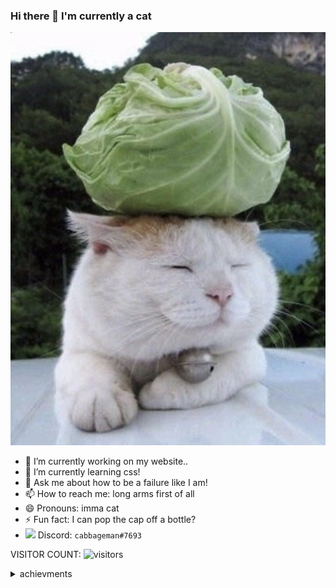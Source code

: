 ### Hi there 👋 I'm currently a cat
![Wallpaper](cat.jpg)
- 🔭 I’m currently working on my website..
- 🌱 I’m currently learning css!
- 💬 Ask me about how to be a failure like I am!
- 📫 How to reach me: long arms first of all
- 😄 Pronouns: imma cat
- ⚡ Fun fact: I can pop the cap off a bottle?
- <img width=24 src="https://emoji.gg/assets/emoji/9738-discord-ico.png" /> Discord: `cabbageman#7693`

VISITOR COUNT:
![visitors](https://visitor-badge.laobi.icu/badge?page_id=leocabbage2008.visitor-badge)
<details>
  <summary>achievments</summary>
  basically 100 wpm
  <img src="https://i.ibb.co/ThNcBK6/100.png" />
  <im src="https://i.ibb.co/48pYRZP/100.png" />
</details>
